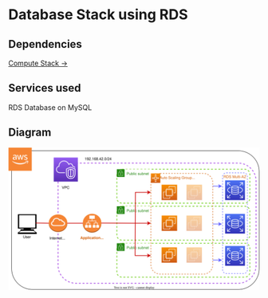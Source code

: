 # Database Stack using RDS

## Dependencies

[Compute Stack →](../compute/)

## Services used

RDS Database on MySQL

## Diagram

![RDS Database Stack Diagram](database_rds.svg)
